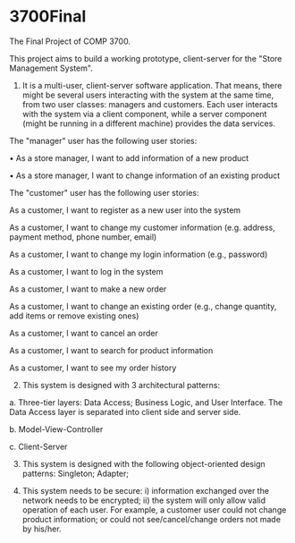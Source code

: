 # 3700Final

The Final Project of COMP 3700.

This project aims to build a working prototype, client-server for the "Store Management System".

1. It is a multi-user, client-server software application. That means, there might be several users interacting with the system at the same time, from two user classes: managers and customers. Each user interacts with the system via a client component, while a server component (might be running in a different machine) provides the data services.

The "manager" user has the following user stories:

• As a store manager, I want to add information of a new product

• As a store manager, I want to change information of an existing product

The "customer" user has the following user stories:

As a customer, I want to register as a new user into the system

As a customer, I want to change my customer information (e.g. address, payment method, phone number, email)

As a customer, I want to change my login information (e.g., password)

As a customer, I want to log in the system

As a customer, I want to make a new order

As a customer, I want to change an existing order (e.g., change quantity, add items or remove existing ones)

As a customer, I want to cancel an order

As a customer, I want to search for product information

As a customer, I want to see my order history

2. This system is designed with 3 architectural patterns:

a. Three-tier layers: Data Access; Business Logic, and User Interface. The Data Access layer is separated into client side and server side.

b. Model-View-Controller

c. Client-Server

3. This system is designed with the following object-oriented design patterns: Singleton; Adapter;

4. This system needs to be secure: i) information exchanged over the network needs to be encrypted; ii) the system will only allow valid operation of each user. For example, a customer user could not change product information; or could not see/cancel/change orders not made by his/her.
